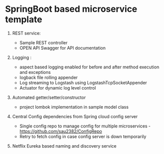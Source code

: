 # SpringBoot based microservice template

1. REST service:
   - Sample REST controller
   - OPEN API Swagger for API documentation
  
2. Logging :
   - aspect based logging enabled for before and after method execution and exceptions 
   - logback file rolling appender
   - Log streaming to Logstash using LogstashTcpSocketAppender
   - Actuator for dynamic log level control

3. Automated getter/setter/constructor
   - project lombok implementation in sample model class

4. Central Config dependencies from Spring cloud config server
   - Single config repo to manage config for multiple microservices - https://github.com/sau2382/ConfigRepo
   - Retry to fetch config in case config server is down temporarily 
 
5. Netflix Eureka based naming and discovery service  
